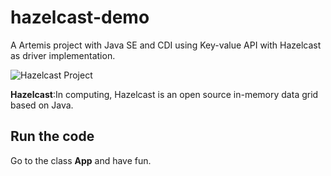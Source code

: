 # hazelcast-demo

A Artemis project with Java SE and CDI using Key-value API with Hazelcast as driver implementation.

![Hazelcast Project](https://github.com/JNOSQL/jnosql-site/blob/master/assets/img/logos/hazelcast.png)


**Hazelcast**:In computing, Hazelcast is an open source in-memory data grid based on Java.

## Run the code

Go to the class **App** and have fun.
